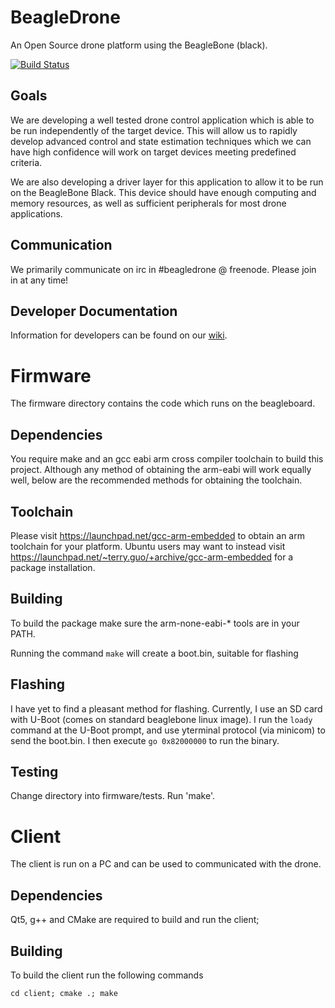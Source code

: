 BeagleDrone
==============

An Open Source drone platform using the BeagleBone (black).

[![Build Status](https://travis-ci.org/greghaynes/BeagleDrone.png)](https://travis-ci.org/greghaynes/BeagleDrone)

## Goals

We are developing a well tested drone control application which is able to be
run independently of the target device. This will allow us to rapidly develop
advanced control and state estimation techniques which we can have high
confidence will work on target devices meeting predefined criteria.

We are also developing a driver layer for this application to allow it to be
run on the BeagleBone Black. This device should have enough computing and
memory resources, as well as sufficient peripherals for most drone
applications.


## Communication

We primarily communicate on irc in #beagledrone @ freenode. Please join in at
any time!


## Developer Documentation

Information for developers can be found on our [wiki](https://github.com/greghaynes/BeagleDrone/wiki).

# Firmware

The firmware directory contains the code which runs on the beagleboard.

## Dependencies

You require make and an gcc eabi arm cross compiler toolchain to build this
project. Although any method of obtaining the arm-eabi will work equally well,
below are the recommended methods for obtaining the toolchain.

## Toolchain

Please visit https://launchpad.net/gcc-arm-embedded to obtain an arm toolchain
for your platform. Ubuntu users may want to instead visit
https://launchpad.net/~terry.guo/+archive/gcc-arm-embedded for a package
installation.

## Building

To build the package make sure the arm-none-eabi-\* tools are in your PATH.

Running the command `make` will create a boot.bin, suitable for flashing


## Flashing

I have yet to find a pleasant method for flashing. Currently, I use an SD card
with U-Boot (comes on standard beaglebone linux image). I run the `loady`
command at the U-Boot prompt, and use yterminal protocol (via minicom) to
send the boot.bin. I then execute `go 0x82000000` to run the binary.

## Testing

Change directory into firmware/tests. Run 'make'.

# Client

The client is run on a PC and can be used to communicated with the drone.

## Dependencies

Qt5, g++ and CMake are required to build and run the client;

## Building

To build the client run the following commands

`cd client; cmake .; make`

